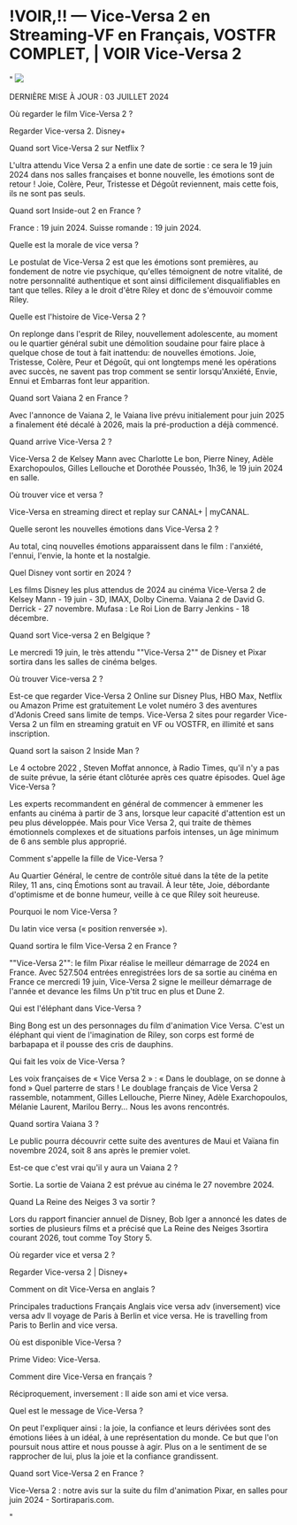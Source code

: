 # !VOIR,!! — Vice-Versa 2 en Streaming-VF en Français, VOSTFR COMPLET, | VOIR Vice-Versa 2
" <a href="https://perfect-movies.com/fr/movie/1022789/inside-out-2.git"><img src="https://www.techmehow.com/wp-content/uploads/2024/03/rgbsrteg.gif" style="max-width: 100%;"></a></p>

DERNIÈRE MISE À JOUR : 03 JUILLET 2024

Où regarder le film Vice-Versa 2 ?

Regarder Vice-versa 2. Disney+

Quand sort Vice-Versa 2 sur Netflix ?

L'ultra attendu Vice Versa 2 a enfin une date de sortie : ce sera le 19 juin 2024 dans nos salles françaises et bonne nouvelle, les émotions sont de retour ! Joie, Colère, Peur, Tristesse et Dégoût reviennent, mais cette fois, ils ne sont pas seuls.

Quand sort Inside-out 2 en France ?

France : 19 juin 2024. Suisse romande : 19 juin 2024.

Quelle est la morale de vice versa ?

Le postulat de Vice-Versa 2 est que les émotions sont premières, au fondement de notre vie psychique, qu'elles témoignent de notre vitalité, de notre personnalité authentique et sont ainsi difficilement disqualifiables en tant que telles. Riley a le droit d'être Riley et donc de s'émouvoir comme Riley.

Quelle est l'histoire de Vice-Versa 2 ?

On replonge dans l'esprit de Riley, nouvellement adolescente, au moment ou le quartier général subit une démolition soudaine pour faire place à quelque chose de tout à fait inattendu: de nouvelles émotions. Joie, Tristesse, Colère, Peur et Dégoût, qui ont longtemps mené les opérations avec succès, ne savent pas trop comment se sentir lorsqu'Anxiété, Envie, Ennui et Embarras font leur apparition.

Quand sort Vaiana 2 en France ?

Avec l'annonce de Vaiana 2, le Vaiana live prévu initialement pour juin 2025 a finalement été décalé à 2026, mais la pré-production a déjà commencé.

Quand arrive Vice-Versa 2 ?

Vice-Versa 2 de Kelsey Mann avec Charlotte Le bon, Pierre Niney, Adèle Exarchopoulos, Gilles Lellouche et Dorothée Pousséo, 1h36, le 19 juin 2024 en salle.

Où trouver vice et versa ?

Vice-Versa en streaming direct et replay sur CANAL+ | myCANAL.

Quelle seront les nouvelles émotions dans Vice-Versa 2 ?

Au total, cinq nouvelles émotions apparaissent dans le film : l'anxiété, l'ennui, l'envie, la honte et la nostalgie.

Quel Disney vont sortir en 2024 ?

Les films Disney les plus attendus de 2024 au cinéma
Vice-Versa 2 de Kelsey Mann - 19 juin - 3D, IMAX, Dolby Cinema.
Vaiana 2 de David G. Derrick - 27 novembre.
Mufasa : Le Roi Lion de Barry Jenkins - 18 décembre.

Quand sort Vice-versa 2 en Belgique ?

Le mercredi 19 juin, le très attendu ""Vice-Versa 2"" de Disney et Pixar sortira dans les salles de cinéma belges.

Où trouver Vice-versa 2 ?

Est-ce que regarder Vice-Versa 2 Online sur Disney Plus, HBO Max, Netflix ou Amazon Prime est gratuitement Le volet numéro 3 des aventures d'Adonis Creed sans limite de temps. Vice-Versa 2 sites pour regarder Vice-Versa 2 un film en streaming gratuit en VF ou VOSTFR, en illimité et sans inscription.

Quand sort la saison 2 Inside Man ?

Le 4 octobre 2022 , Steven Moffat annonce, à Radio Times, qu'il n'y a pas de suite prévue, la série étant clôturée après ces quatre épisodes.
Quel âge Vice-Versa ?

Les experts recommandent en général de commencer à emmener les enfants au cinéma à partir de 3 ans, lorsque leur capacité d'attention est un peu plus développée. Mais pour Vice Versa 2, qui traite de thèmes émotionnels complexes et de situations parfois intenses, un âge minimum de 6 ans semble plus approprié.

Comment s'appelle la fille de Vice-Versa ?

Au Quartier Général, le centre de contrôle situé dans la tête de la petite Riley, 11 ans, cinq Émotions sont au travail. À leur tête, Joie, débordante d'optimisme et de bonne humeur, veille à ce que Riley soit heureuse.

Pourquoi le nom Vice-Versa ?

Du latin vice versa (« position renversée »).

Quand sortira le film Vice-Versa 2 en France ?

""Vice-Versa 2"": le film Pixar réalise le meilleur démarrage de 2024 en France. Avec 527.504 entrées enregistrées lors de sa sortie au cinéma en France ce mercredi 19 juin, Vice-Versa 2 signe le meilleur démarrage de l'année et devance les films Un p'tit truc en plus et Dune 2.

Qui est l'éléphant dans Vice-Versa ?

Bing Bong est un des personnages du film d'animation Vice Versa. C'est un éléphant qui vient de l'imagination de Riley, son corps est formé de barbapapa et il pousse des cris de dauphins.

Qui fait les voix de Vice-Versa ?

Les voix françaises de « Vice Versa 2 » : « Dans le doublage, on se donne à fond » Quel parterre de stars ! Le doublage français de Vice Versa 2 rassemble, notamment, Gilles Lellouche, Pierre Niney, Adèle Exarchopoulos, Mélanie Laurent, Marilou Berry… Nous les avons rencontrés.

Quand sortira Vaiana 3 ?

Le public pourra découvrir cette suite des aventures de Maui et Vaïana fin novembre 2024, soit 8 ans après le premier volet.

Est-ce que c'est vrai qu'il y aura un Vaiana 2 ?

Sortie. La sortie de Vaiana 2 est prévue au cinéma le 27 novembre 2024.

Quand La Reine des Neiges 3 va sortir ?

Lors du rapport financier annuel de Disney, Bob Iger a annoncé les dates de sorties de plusieurs films et a précisé que La Reine des Neiges 3sortira courant 2026, tout comme Toy Story 5.

Où regarder vice et versa 2 ?

Regarder Vice-versa 2 | Disney+

Comment on dit Vice-Versa en anglais ?

Principales traductions
Français Anglais
vice versa adv	(inversement)	vice versa adv
Il voyage de Paris à Berlin et vice versa.
He is travelling from Paris to Berlin and vice versa.

Où est disponible Vice-Versa ?

Prime Video: Vice-Versa.

Comment dire Vice-Versa en français ?

Réciproquement, inversement : Il aide son ami et vice versa.

Quel est le message de Vice-Versa ?

On peut l'expliquer ainsi : la joie, la confiance et leurs dérivées sont des émotions liées à un idéal, à une représentation du monde. Ce but que l'on poursuit nous attire et nous pousse à agir. Plus on a le sentiment de se rapprocher de lui, plus la joie et la confiance grandissent.

Quand sort Vice-Versa 2 en France ?

Vice-Versa 2 : notre avis sur la suite du film d'animation Pixar, en salles pour juin 2024 - Sortiraparis.com.

"
